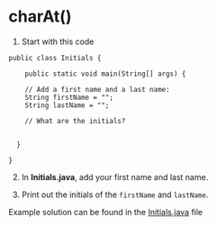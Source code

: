 # charAt()

1. Start with this code

```
public class Initials {
  
	public static void main(String[] args) {
    
    // Add a first name and a last name:
    String firstName = "";  
    String lastName = "";
    
    // What are the initials?
    
    
  }
  
}
```

2. In **Initials.java**, add your first name and last name.

3. Print out the initials of the ```firstName``` and ```lastName```.

Example solution can be found in the [Initials.java](https://github.com/upliftdev/Foundations/blob/main/Foundations/8.String_Methods/charAt/src/main/java/com/examples/str/Initials.java) file